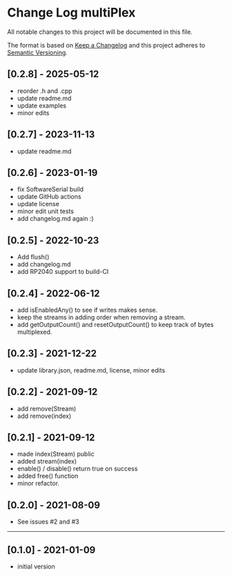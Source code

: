 # Change Log multiPlex

All notable changes to this project will be documented in this file.

The format is based on [Keep a Changelog](http://keepachangelog.com/)
and this project adheres to [Semantic Versioning](http://semver.org/).


## [0.2.8] - 2025-05-12
- reorder .h and .cpp
- update readme.md
- update examples
- minor edits

## [0.2.7] - 2023-11-13
- update readme.md 

## [0.2.6] - 2023-01-19
- fix SoftwareSerial build
- update GitHub actions
- update license
- minor edit unit tests
- add changelog.md again :)

## [0.2.5] - 2022-10-23
- Add flush()
- add changelog.md
- add RP2040 support to build-CI

## [0.2.4] - 2022-06-12
- add isEnabledAny() to see if writes makes sense.
- keep the streams in adding order when removing a stream.
- add getOutputCount() and resetOutputCount() to keep track of bytes multiplexed.

## [0.2.3] - 2021-12-22
- update library.json, readme.md, license, minor edits

## [0.2.2] - 2021-09-12
- add remove(Stream)
- add remove(index)

## [0.2.1] - 2021-09-12
- made index(Stream) public
- added stream(index)
- enable() / disable() return true on success
- added free() function
- minor refactor.

## [0.2.0] - 2021-08-09
- See issues #2 and #3

----

## [0.1.0] - 2021-01-09
- initial version

